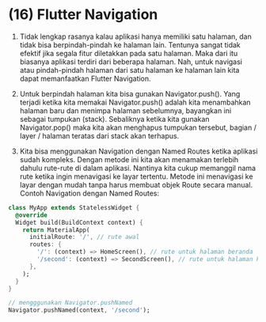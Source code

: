 # (16) Flutter Navigation

1. Tidak lengkap rasanya kalau aplikasi hanya memiliki satu halaman, dan tidak bisa berpindah-pindah ke halaman lain. Tentunya sangat tidak efektif jika segala fitur diletakkan pada satu halaman. Maka dari itu biasanya aplikasi terdiri dari beberapa halaman. Nah, untuk navigasi atau pindah-pindah halaman dari satu halaman ke halaman lain kita dapat memanfaatkan Flutter Navigation.

2. Untuk berpindah halaman kita bisa gunakan Navigator.push(). Yang terjadi ketika kita memakai Navigator.push() adalah kita menambahkan halaman baru dan menimpa halaman sebelumnya, bayangkan ini sebagai tumpukan (stack). Sebaliknya ketika kita gunakan Navigator.pop() maka kita akan menghapus tumpukan tersebut, bagian / layer / halaman teratas dari stack akan terhapus.

3. Kita bisa menggunakan Navigation dengan Named Routes ketika aplikasi sudah kompleks. Dengan metode ini kita akan menamakan terlebih dahulu rute-rute di dalam aplikasi. Nantinya kita cukup memanggil nama rute ketika ingin menavigasi ke layar tertentu. Metode ini menavigasi ke layar dengan mudah tanpa harus membuat objek Route secara manual. Contoh Navigation dengan Named Routes:
```dart
class MyApp extends StatelessWidget {
  @override
  Widget build(BuildContext context) {
    return MaterialApp(
      initialRoute: '/', // rute awal
      routes: {
        '/': (context) => HomeScreen(), // rute untuk halaman beranda
        '/second': (context) => SecondScreen(), // rute untuk halaman kedua
      },
    );
  }
}

// mengggunakan Navigator.pushNamed
Navigator.pushNamed(context, '/second');
```